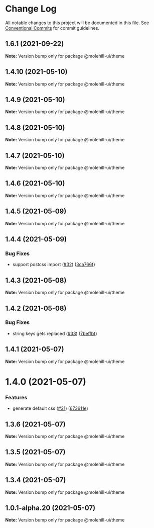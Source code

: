# Change Log

All notable changes to this project will be documented in this file.
See [Conventional Commits](https://conventionalcommits.org) for commit guidelines.

## 1.6.1 (2021-09-22)

**Note:** Version bump only for package @molehill-ui/theme





## 1.4.10 (2021-05-10)

**Note:** Version bump only for package @molehill-ui/theme





## 1.4.9 (2021-05-10)

**Note:** Version bump only for package @molehill-ui/theme





## 1.4.8 (2021-05-10)

**Note:** Version bump only for package @molehill-ui/theme





## 1.4.7 (2021-05-10)

**Note:** Version bump only for package @molehill-ui/theme





## 1.4.6 (2021-05-10)

**Note:** Version bump only for package @molehill-ui/theme





## 1.4.5 (2021-05-09)

**Note:** Version bump only for package @molehill-ui/theme





## 1.4.4 (2021-05-09)


### Bug Fixes

* support postcss import ([#32](https://github.com/molehill-ui/molehill-ui/issues/32)) ([3ca766f](https://github.com/molehill-ui/molehill-ui/commit/3ca766f8366036276790406b5c5766502c0e1834))





## 1.4.3 (2021-05-08)

**Note:** Version bump only for package @molehill-ui/theme





## 1.4.2 (2021-05-08)


### Bug Fixes

* string keys gets replaced ([#33](https://github.com/molehill-ui/molehill-ui/issues/33)) ([7beffbf](https://github.com/molehill-ui/molehill-ui/commit/7beffbfdf74e6fc87088f5dba1035ad5ee0f6d1b))





## 1.4.1 (2021-05-07)

**Note:** Version bump only for package @molehill-ui/theme





# 1.4.0 (2021-05-07)


### Features

* generate default css ([#31](https://github.com/molehill-ui/molehill-ui/issues/31)) ([673611e](https://github.com/molehill-ui/molehill-ui/commit/673611e32369f0c48f9b77c2f614f74eb6189a7c))





## 1.3.6 (2021-05-07)

**Note:** Version bump only for package @molehill-ui/theme





## 1.3.5 (2021-05-07)

**Note:** Version bump only for package @molehill-ui/theme





## 1.3.4 (2021-05-07)

**Note:** Version bump only for package @molehill-ui/theme





## 1.0.1-alpha.20 (2021-05-07)

**Note:** Version bump only for package @molehill-ui/theme
